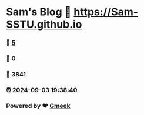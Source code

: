 # Sam's Blog :link: https://Sam-SSTU.github.io 
### :page_facing_up: [5](https://Sam-SSTU.github.io/tag.html) 
### :speech_balloon: 0 
### :hibiscus: 3841 
### :alarm_clock: 2024-09-03 19:38:40 
### Powered by :heart: [Gmeek](https://github.com/Meekdai/Gmeek)
